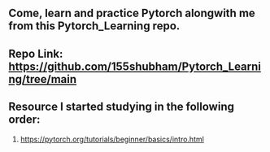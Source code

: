 ## Come, learn and practice Pytorch alongwith me from this Pytorch_Learning repo.

## Repo Link: https://github.com/155shubham/Pytorch_Learning/tree/main

## Resource I started studying in the following order:
1. https://pytorch.org/tutorials/beginner/basics/intro.html
